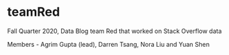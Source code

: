 # teamRed
Fall Quarter 2020, Data Blog team Red that worked on Stack Overflow data

Members - Agrim Gupta (lead), Darren Tsang, Nora Liu and Yuan Shen
